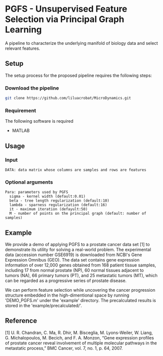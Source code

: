 # PGFS - Unsupervised Feature Selection via Principal Graph Learning
A pipeline to characterize the underlying manifold of biology data and select relevant features.

## Setup
The setup process for the proposed pipeline requires the following steps:
### Download the pipeline
```bash
git clone https://github.com/liluacrobat/MicroDynamics.git
```

### Requirement
The following software is required
* MATLAB

## Usage
### Input
```
DATA: data matrix whose columns are samples and rows are features
```
### Optional arguments  
```
Para: parameters used by PGFS
  sigma - kernel width (default:0.01) 
  beta - tree length regularization (default:10)
  lambda - sparness regularization (default:16)
  it - maximum iteration (defayult:50)
  M - number of points on the principal graph (default: number of samples)
```    

## Example
We provide a demo of applying PGFS to a prostate cancer data set [1] to demonstrate its utility for solving a real-world problem. The experimental data (accession number GSE6919) is downloaded from NCBI's Gene Expression Omnibus (GEO). The data set contains gene expression information of over 12,000 genes obtained from 168 patient tissue samples, including 17 from normal prostate (NP), 60 normal tissues adjacent to tumors (NA), 66 primary tumors (PT), and 25 metastatic tumors (MT), which can be regarded as a progressive series of prostate disease. 

We can perform feature selection while uncovering the cancer progression structure embedded in the high-dimentional space by running 'DEMO_PGFS.m' under the 'example' directory. The precalculated results is stored in the 'example/precalculated/'. 

## Reference
[1] U. R. Chandran, C. Ma, R. Dhir, M. Bisceglia, M. Lyons-Weiler, W. Liang, G. Michalopoulos, M. Becich, and F. A. Monzon, “Gene
expression profiles of prostate cancer reveal involvement of multiple molecular pathways in the metastatic process,” BMC Cancer, vol. 7, no. 1, p. 64, 2007.
